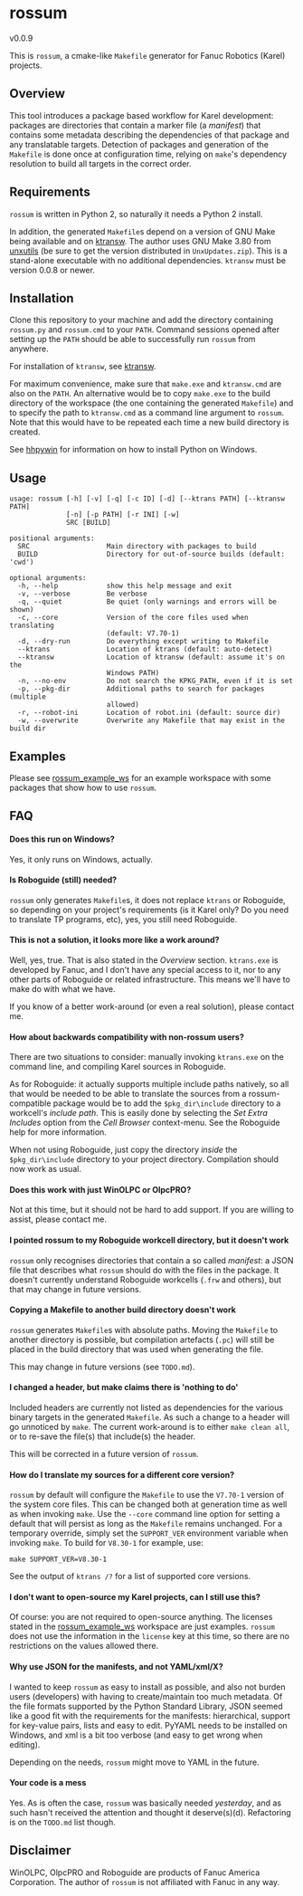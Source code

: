 # rossum
v0.0.9

This is `rossum`, a cmake-like `Makefile` generator for Fanuc Robotics (Karel)
projects.


## Overview

This tool introduces a package based workflow for Karel development: packages
are directories that contain a marker file (a *manifest*) that contains some
metadata describing the dependencies of that package and any translatable
targets. Detection of packages and generation of the `Makefile` is done once
at configuration time, relying on `make`'s dependency resolution to build
all targets in the correct order.


## Requirements

`rossum` is written in Python 2, so naturally it needs a Python 2 install.

In addition, the generated `Makefile`s depend on a version of GNU Make being
available and on [ktransw][]. The author uses GNU Make 3.80 from [unxutils][]
(be sure to get the version distributed in `UnxUpdates.zip`). This is a
stand-alone executable with no additional dependencies. `ktransw` must be
version 0.0.8 or newer.


## Installation

Clone this repository to your machine and add the directory containing
`rossum.py` and `rossum.cmd` to your `PATH`. Command sessions opened after
setting up the `PATH` should be able to successfully run `rossum` from anywhere.

For installation of `ktransw`, see [ktransw][].

For maximum convenience, make sure that `make.exe` and `ktransw.cmd` are also
on the `PATH`. An alternative would be to copy `make.exe` to the build
directory of the workspace (the one containing the generated `Makefile`) and
to specify the path to `ktransw.cmd` as a command line argument to `rossum`.
Note that this would have to be repeated each time a new build directory is
created.

See [hhpywin][] for information on how to install Python on Windows.


## Usage

```
usage: rossum [-h] [-v] [-q] [-c ID] [-d] [--ktrans PATH] [--ktransw PATH]
              [-n] [-p PATH] [-r INI] [-w]
              SRC [BUILD]

positional arguments:
  SRC                   Main directory with packages to build
  BUILD                 Directory for out-of-source builds (default: 'cwd')

optional arguments:
  -h, --help            show this help message and exit
  -v, --verbose         Be verbose
  -q, --quiet           Be quiet (only warnings and errors will be shown)
  -c, --core            Version of the core files used when translating
                        (default: V7.70-1)
  -d, --dry-run         Do everything except writing to Makefile
  --ktrans              Location of ktrans (default: auto-detect)
  --ktransw             Location of ktransw (default: assume it's on the
                        Windows PATH)
  -n, --no-env          Do not search the KPKG_PATH, even if it is set
  -p, --pkg-dir         Additional paths to search for packages (multiple
                        allowed)
  -r, --robot-ini       Location of robot.ini (default: source dir)
  -w, --overwrite       Overwrite any Makefile that may exist in the build dir
```


## Examples

Please see [rossum_example_ws][] for an example workspace with some packages
that show how to use `rossum`.


## FAQ

#### Does this run on Windows?
Yes, it only runs on Windows, actually.

#### Is Roboguide (still) needed?
`rossum` only generates `Makefile`s, it does not replace `ktrans` or Roboguide,
so depending on your project's requirements (is it Karel only? Do you need to
translate TP programs, etc), yes, you still need Roboguide.

#### This is not a solution, it looks more like a work around?
Well, yes, true. That is also stated in the *Overview* section. `ktrans.exe` is
developed by Fanuc, and I don't have any special access to it, nor to any
other parts of Roboguide or related infrastructure. This means we'll have to
make do with what we have.

If you know of a better work-around (or even a real solution), please contact
me.

#### How about backwards compatibility with non-rossum users?
There are two situations to consider: manually invoking `ktrans.exe` on the
command line, and compiling Karel sources in Roboguide.

As for Roboguide: it actually supports multiple include paths natively, so all
that would be needed to be able to translate the sources from a
rossum-compatible package would be to add the `$pkg_dir\include` directory to
a workcell's *include path*. This is easily done by selecting the *Set Extra
Includes* option from the *Cell Browser* context-menu. See the Roboguide help
for more information.

When not using Roboguide, just copy the directory *inside* the `$pkg_dir\include`
directory to your project directory. Compilation should now work as usual.

#### Does this work with just WinOLPC or OlpcPRO?
Not at this time, but it should not be hard to add support. If you are willing
to assist, please contact me.

#### I pointed rossum to my Roboguide workcell directory, but it doesn't work
`rossum` only recognises directories that contain a so called *manifest*: a
JSON file that describes what `rossum` should do with the files in the package.
It doesn't currently understand Roboguide workcells (`.frw` and others), but
that may change in future versions.

#### Copying a Makefile to another build directory doesn't work
`rossum` generates `Makefile`s with absolute paths. Moving the `Makefile` to
another directory is possible, but compilation artefacts (`.pc`) will still
be placed in the build directory that was used when generating the file.

This may change in future versions (see `TODO.md`).

#### I changed a header, but make claims there is 'nothing to do'
Included headers are currently not listed as dependencies for the various binary
targets in the generated `Makefile`. As such a change to a header will go
unnoticed by `make`. The current work-around is to either `make clean all`, or
to re-save the file(s) that include(s) the header.

This will be corrected in a future version of `rossum`.

#### How do I translate my sources for a different core version?
`rossum` by default will configure the `Makefile` to use the `V7.70-1` version
of the system core files. This can be changed both at generation time as well
as when invoking `make`. Use the `--core` command line option for setting a
default that will persist as long as the `Makefile` remains unchanged. For a
temporary override, simply set the `SUPPORT_VER` environment variable when
invoking `make`. To build for `V8.30-1` for example, use:

```
make SUPPORT_VER=V8.30-1
```

See the output of `ktrans /?` for a list of supported core versions.

#### I don't want to open-source my Karel projects, can I still use this?
Of course: you are not required to open-source anything. The licenses stated
in the [rossum_example_ws][] workspace are just examples. `rossum` does not
use the information in the `license` key at this time, so there are no
restrictions on the values allowed there.

#### Why use JSON for the manifests, and not YAML/xml/X?
I wanted to keep `rossum` as easy to install as possible, and also not burden
users (developers) with having to create/maintain too much metadata. Of the
file formats supported by the Python Standard Library, JSON seemed like a
good fit with the requirements for the manifests: hierarchical, support for
key-value pairs, lists and easy to edit. PyYAML needs to be installed on
Windows, and xml is a bit too verbose (and easy to get wrong when editing).

Depending on the needs, `rossum` might move to YAML in the future.

#### Your code is a mess
Yes. As is often the case, `rossum` was basically needed *yesterday*, and as
such hasn't received the attention and thought it deserve(s)(d). Refactoring
is on the `TODO.md` list though.


## Disclaimer

WinOLPC, OlpcPRO and Roboguide are products of Fanuc America Corporation. The
author of `rossum` is not affiliated with Fanuc in any way.



[ktransw]: https://github.com/gavanderhoorn/ktransw_py
[rossum_example_ws]: https://github.com/gavanderhoorn/rossum_example_ws
[unxutils]: http://unxutils.sourceforge.net
[hhpywin]: http://docs.python-guide.org/en/latest/starting/install/win/
